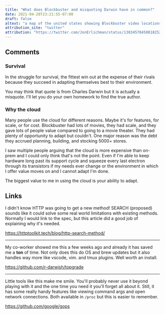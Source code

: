 ```yaml
---
title: "What does Blockbuster and misquoting Darwin have in common?"
date: 2021-04-20T23:21:55-07:00
draft: false
altext: "a map of the united states showing Blockbuster video locations over time"
attribution_site: "twitter"
attribution: "https://twitter.com/JonErlichman/status/1383457845081825285?s=20"
---
```


<!-- ![a map of the united states showing Blockbuster video locations over time](https://www.justingarrison.com/img/123dev/16-blockbuster.gif) -->

## Comments

### Survival
In the struggle for survival, the fittest win out at the expense of their rivals because they succeed in adapting themselves best to their environment.

You may think that quote is from Charles Darwin but it is actually a misquote. I'll let you do your own homework to find the true author.

### Why the cloud
Many people use the cloud for different reasons. Maybe it's for features, for scale, or for cost. Blockbuster had lots of movies, they had scale, and they gave lots of people value compared to going to a movie theater. They had plenty of opportunity to adapt but couldn't. One major reason was the debt they accrued planning, building, and stocking 5000+ stores.

I saw multiple people arguing that the cloud is more expensive than on-prem and I could only think that's not the point. Even if I'm able to keep hardware long past its support cycle and squeeze every last electron through its transistors if my needs ever change or the environment in which I offer value moves on and I cannot adapt I'm done.

The biggest value to me in using the cloud is your ability to adapt.

## Links

I didn't know HTTP was going to get a new method! SEARCH (proposed) sounds like it could solve some real world limitations with existing methods. Normally I would link to the spec, but this article did a good job of explaining why it's needed.

https://httptoolkit.tech/blog/http-search-method/

---
My co-worker showed me this a few weeks ago and already it has saved me a **ton** of time. Not only does this do OS and brew updates but it also handles way more like vscode, vim. and tmux plugins. Well worth an install.

https://github.com/r-darwish/topgrade

---
Little tools like this make me smile. You'll probably never use it beyond playing with it and the one time you need it you'll forget all about it. Still, it has some really handy features like viewing command args and open network connections. Both available in `/proc` but this is easier to remember.

https://github.com/google/gops
